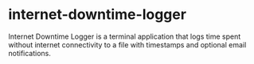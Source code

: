 # internet-downtime-logger
Internet Downtime Logger is a terminal application that logs time spent without internet connectivity to a file with timestamps and optional email notifications.
